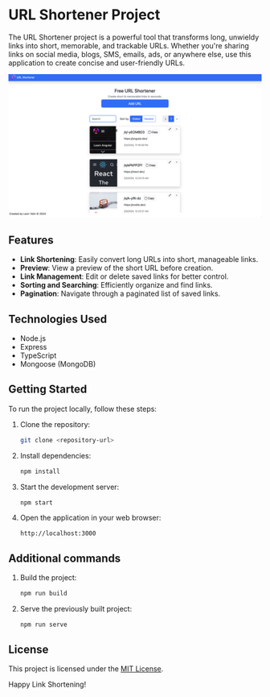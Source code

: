 # URL Shortener Project

The URL Shortener project is a powerful tool that transforms long, unwieldy links into short, memorable, and trackable URLs. Whether you're sharing links on social media, blogs, SMS, emails, ads, or anywhere else, use this application to create concise and user-friendly URLs.

![Preview](public/img/preview.png)

## Features

- **Link Shortening**: Easily convert long URLs into short, manageable links.
- **Preview**: View a preview of the short URL before creation.
- **Link Management**: Edit or delete saved links for better control.
- **Sorting and Searching**: Efficiently organize and find links.
- **Pagination**: Navigate through a paginated list of saved links.

## Technologies Used

- Node.js
- Express
- TypeScript
- Mongoose (MongoDB)

## Getting Started

To run the project locally, follow these steps:

1. Clone the repository:

   ```bash
   git clone <repository-url>
   ```

2. Install dependencies:

   ```bash
   npm install
   ```

3. Start the development server:

   ```bash
   npm start
   ```

4. Open the application in your web browser:

   ```
   http://localhost:3000
   ```

## Additional commands

1. Build the project:

   ```bash
   npm run build
   ```

2. Serve the previously built project:

   ```
   npm run serve
   ```

## License

This project is licensed under the [MIT License](LICENSE).

Happy Link Shortening!
